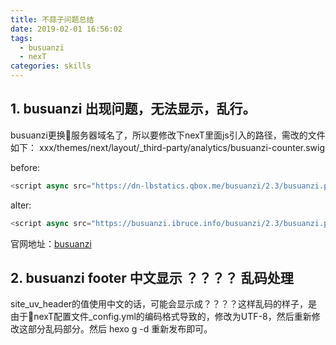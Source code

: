 ```yaml
---
title: 不蒜子问题总结
date: 2019-02-01 16:56:02
tags:
  - busuanzi
  - nexT
categories: skills
---
```

## 1. busuanzi 出现问题，无法显示，乱行。
   busuanzi更换服务器域名了，所以要修改下nexT里面js引入的路径，需改的文件如下：
   xxx/themes/next/layout/_third-party/analytics/busuanzi-counter.swig
   
   before:
   ```javascript
   <script async src="https://dn-lbstatics.qbox.me/busuanzi/2.3/busuanzi.pure.mini.js"></script>
   ```
   alter:
   ```javascript
   <script async src="https://busuanzi.ibruce.info/busuanzi/2.3/busuanzi.pure.mini.js"></script>
   ```

   官网地址：[busuanzi](http://ibruce.info/2015/04/04/busuanzi/)
## 2. busuanzi footer 中文显示 ？？？？ 乱码处理
   site_uv_header的值使用中文的话，可能会显示成？？？？这样乱码的样子，是由于nexT配置文件_config.yml的编码格式导致的，修改为UTF-8，然后重新修改这部分乱码部分。然后 hexo g -d 重新发布即可。